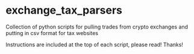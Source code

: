# exchange_tax_parsers
Collection of python scripts for pulling trades from crypto exchanges and putting in csv format for tax websites

Instructions are included at the top of each script, please read! Thanks!
